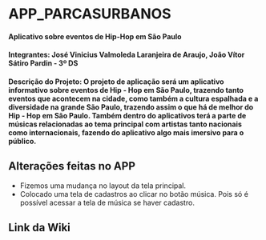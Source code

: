 # APP_PARCASURBANOS
#### Aplicativo sobre eventos de Hip-Hop em São Paulo

#### Integrantes: José Vinicius Valmoleda Laranjeira de Araujo, João Vítor Sátiro Pardin - 3º DS

#### Descrição do Projeto: O projeto de aplicação será um aplicativo informativo sobre eventos de Hip - Hop em São Paulo, trazendo tanto eventos que acontecem na cidade, como também a cultura espalhada e a diversidade na grande São Paulo, trazendo assim o que há de melhor do Hip - Hop em São Paulo. Também dentro do aplicativos terá a parte de músicas relacionadas ao tema principal com artistas tanto nacionais como internacionais, fazendo do aplicativo algo mais imersivo para o público.

## Alterações feitas no APP
- Fizemos uma mudança no layout da tela principal.
- Colocado uma tela de cadastros ao clicar no botão música. Pois só é possível acessar a tela de música se haver cadastro.

## Link da Wiki
